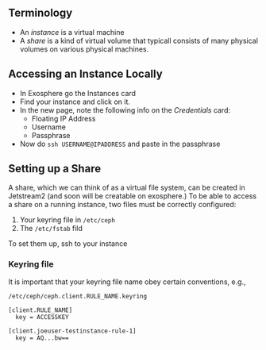 ## Terminology

- An *instance* is a virtual machine
- A *share* is a kind of virtual volume that typicall
consists of many physical volumes on various physical machines.

## Accessing an Instance Locally

- In Exosphere go the Instances card
- Find your instance and click on it. 
- In the new page, note the following info on the 
*Credentials* card:
  - Floating IP Address
  - Username
  - Passphrase
- Now do `ssh USERNAME@IPADDRESS` and paste in the passphrase



## Setting up a Share

A share, which we can think of as a virtual file
system, can be created in Jetstream2 (and soon
will be creatable on exosphere.) To be able
to access a share on a running instance,
two files must be correctly configured:

1. Your keyring file in `/etc/ceph`
2. The `/etc/fstab` fild

To set them up, ssh to your instance


### Keyring file

It is important that your keyring file name obey
certain conventions, e.g., 

```
/etc/ceph/ceph.client.RULE_NAME.keyring
```

```
[client.RULE_NAME]
  key = ACCESSKEY
```

```
[client.joeuser-testinstance-rule-1]
  key = AQ...bw==
```